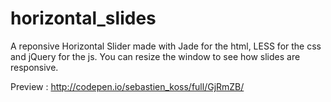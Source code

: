 # horizontal_slides
A reponsive Horizontal Slider made with Jade for the html,  LESS for the css and jQuery for the js. You can resize the window to see how slides are responsive.

Preview : http://codepen.io/sebastien_koss/full/GjRmZB/
